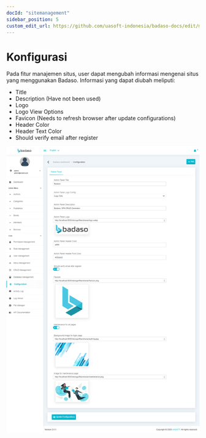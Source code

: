 ```yaml
---
docId: "sitemanagement"
sidebar_position: 5
custom_edit_url: https://github.com/uasoft-indonesia/badaso-docs/edit/main/i18n/id/docusaurus-plugin-content-docs/current/core-concept/site-management.md
---
```


# Konfigurasi

Pada fitur manajemen situs, user dapat mengubah informasi mengenai situs yang menggunakan Badaso. Informasi yang dapat diubah meliputi:

- Title
- Description (Have not been used)
- Logo
- Logo View Options
- Favicon (Needs to refresh browser after update configurations)
- Header Color
- Header Text Color
- Should verify email after register

![Docusaurus logo](/img/configuration.png)
